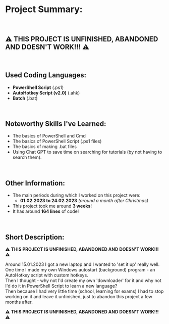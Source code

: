 # Project Summary:


<br>


## :warning: **THIS PROJECT IS UNFINISHED, ABANDONED AND DOESN'T WORK!!!** :warning:


<br>


## Used Coding Languages:
- **PowerShell Script** (.ps1)
- **AutoHotkey Script (v2.0)** (.ahk)
- **Batch** (.bat)


<br>


## Noteworthy Skills I've Learned:
- The basics of PowerShell and Cmd
- The basics of PowerShell Script (.ps1 files)
- The basics of making .bat files
- Using Chat GPT to save time on searching for tutorials (by not having to search them).


<br>


## Other Information:
- The main periods during which I worked on this project were:  
  - **01.02.2023  to  24.02.2023** *(around a month after Christmas)*
- This project took me around **3 weeks**!
- It has around **164 lines** of code!


<br>


## Short Description:

:warning: **THIS PROJECT IS UNFINISHED, ABANDONED AND DOESN'T WORK!!!** :warning:

Around 15.01.2023 I got a new laptop and I wanted to 'set it up' really well. <br>
One time I made my own Windows autostart (background) program - an AutoHotkey script with custom hotkeys. <br>
Then I thought - why not I'd create my own 'downloader' for it and why not I'd do it in PowerShell Script to learn a new language? <br>
Then because I had very little time (school, learning for exams) I had to stop working on it and leave it unfinished, just to abandon this project a few months after.

:warning: **THIS PROJECT IS UNFINISHED, ABANDONED AND DOESN'T WORK!!!** :warning: